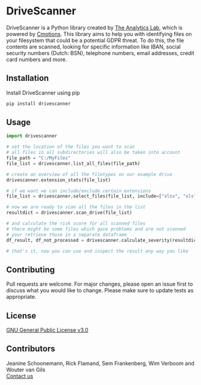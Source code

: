 # DriveScanner

DriveScanner is a Python library created by [The Analytics Lab](https://www.theanalyticslab.nl/), which is powered by [Cmotions](https://cmotions.nl/). This library aims to help you with identifying files on your filesystem that could be a potential GDPR threat. To do this, the file contents are scanned, looking for specific information like IBAN, social security numbers (Dutch: BSN), telephone numbers, email addresses, credit card numbers and more. 

## Installation
Install DriveScanner using pip

```bash
pip install drivescanner
```

## Usage
```python
import drivescanner

# set the location of the files you want to scan
# all files in all subdirectories will also be taken into account
file_path = "C:/MyFiles"
file_list = drivescanner.list_all_files(file_path)

# create an overview of all the filetypes on our example drive
drivescanner.extension_stats(file_list)

# if we want we can include/exclude certain extensions
file_list = drivescanner.select_files(file_list, include=["xlsx", "xls", "docx", "doc", "pdf", "ppt", "pptx"], exclude=None)

# now we are ready to scan all the files in the list
resultdict = drivescanner.scan_drive(file_list)

# and calculate the risk score for all scanned files
# there might be some files which gave problems and are not scanned
# your retrieve those in a separate dataframe
df_result, df_not_processed = drivescanner.calculate_severity(resultdict)

# that's it, now you can use and inspect the result any way you like
```

## Contributing
Pull requests are welcome. For major changes, please open an issue first to discuss what you would like to change.
Please make sure to update tests as appropriate.

## License
[GNU General Public License v3.0](https://choosealicense.com/licenses/gpl-3.0/)

## Contributors
Jeanine Schoonemann, Rick Flamand, Sem Frankenberg, Wim Verboom and Wouter van Gils<br>
[Contact us](mailto:info@theanalyticslab.nl)
